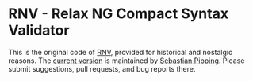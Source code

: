 # RNV - Relax NG Compact Syntax Validator

This is the original code of [RNV](readme.txt), provided for
historical and nostalgic reasons. The [current
version](https://github.com/hartwork/rnv) is maintained by
[Sebastian Pipping](https://github.com/hartwork/). Please submit
suggestions, pull requests, and bug reports there.

